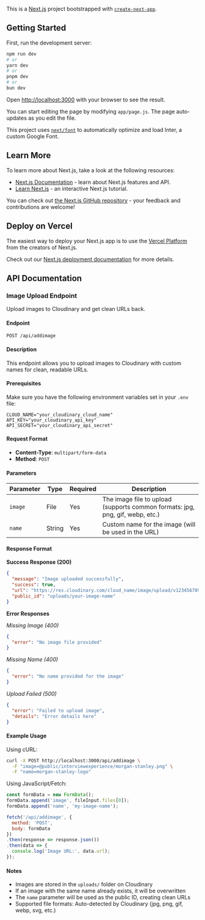 This is a [Next.js](https://nextjs.org/) project bootstrapped with [`create-next-app`](https://github.com/vercel/next.js/tree/canary/packages/create-next-app).

## Getting Started

First,  run the development server:

```bash
npm run dev
# or
yarn dev
# or
pnpm dev
# or
bun dev
```

Open [http://localhost:3000](http://localhost:3000) with your browser to see the result.

You can start editing the page by modifying `app/page.js`. The page auto-updates as you edit the file.

This project uses [`next/font`](https://nextjs.org/docs/basic-features/font-optimization) to automatically optimize and load Inter, a custom Google Font.

## Learn More

To learn more about Next.js, take a look at the following resources:

- [Next.js Documentation](https://nextjs.org/docs) - learn about Next.js features and API.
- [Learn Next.js](https://nextjs.org/learn) - an interactive Next.js tutorial.

You can check out [the Next.js GitHub repository](https://github.com/vercel/next.js/) - your feedback and contributions are welcome!

## Deploy on Vercel

The easiest way to deploy your Next.js app is to use the [Vercel Platform](https://vercel.com/new?utm_medium=default-template&filter=next.js&utm_source=create-next-app&utm_campaign=create-next-app-readme) from the creators of Next.js.

Check out our [Next.js deployment documentation](https://nextjs.org/docs/deployment) for more details.

## API Documentation

### Image Upload Endpoint

Upload images to Cloudinary and get clean URLs back.

#### Endpoint
```
POST /api/addimage
```

#### Description
This endpoint allows you to upload images to Cloudinary with custom names for clean, readable URLs.

#### Prerequisites
Make sure you have the following environment variables set in your `.env` file:
```env
CLOUD_NAME="your_cloudinary_cloud_name"
API_KEY="your_cloudinary_api_key"
API_SECRET="your_cloudinary_api_secret"
```

#### Request Format
- **Content-Type**: `multipart/form-data`
- **Method**: `POST`

#### Parameters
| Parameter | Type | Required | Description |
|-----------|------|----------|-------------|
| `image` | File | Yes | The image file to upload (supports common formats: jpg, png, gif, webp, etc.) |
| `name` | String | Yes | Custom name for the image (will be used in the URL) |

#### Response Format

**Success Response (200)**
```json
{
  "message": "Image uploaded successfully",
  "success": true,
  "url": "https://res.cloudinary.com/cloud_name/image/upload/v1234567890/uploads/your-image-name.jpg",
  "public_id": "uploads/your-image-name"
}
```

**Error Responses**

*Missing Image (400)*
```json
{
  "error": "No image file provided"
}
```

*Missing Name (400)*
```json
{
  "error": "No name provided for the image"
}
```

*Upload Failed (500)*
```json
{
  "error": "Failed to upload image",
  "details": "Error details here"
}
```

#### Example Usage

Using cURL:
```bash
curl -X POST http://localhost:3000/api/addimage \
  -F "image=@public/interviewexperience/morgan-stanley.png" \
  -F "name=morgan-stanley-logo"
```

Using JavaScript/Fetch:
```javascript
const formData = new FormData();
formData.append('image', fileInput.files[0]);
formData.append('name', 'my-image-name');

fetch('/api/addimage', {
  method: 'POST',
  body: formData
})
.then(response => response.json())
.then(data => {
  console.log('Image URL:', data.url);
});
```

#### Notes
- Images are stored in the `uploads/` folder on Cloudinary
- If an image with the same name already exists, it will be overwritten
- The `name` parameter will be used as the public ID, creating clean URLs
- Supported file formats: Auto-detected by Cloudinary (jpg, png, gif, webp, svg, etc.)
